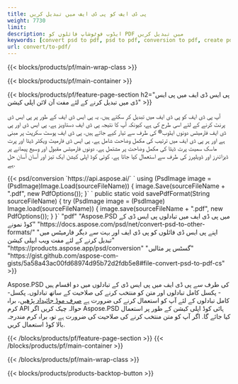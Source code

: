 ```yaml
---
title: پی ڈی ایف کو پی ڈی ایف میں تبدیل کریں
weight: 7730
limit: 
description: ایڈوب فوٹوشاپ فائلوں کو PDF میں تبدیل کریں
keywords: [convert psd to pdf, psd to pdf, conversion to pdf, create pdf from psd, print psd as pdf]
url: convert/to-pdf/
---
```


{{< blocks/products/pf/main-wrap-class >}}

{{< blocks/products/pf/main-container >}}

{{< blocks/products/pf/feature-page-section h2="پی ایس ڈی ایف میں پی ایس ڈی میں تبدیل کرنے کے لئے مفت آن لائن اپلی کیشن" >}}
<p>آپ پی ڈی ایف کو پی ڈی ایف میں تبدیل کر سکتے ہیں. یہ پی ایس ڈی ایف کے طور پر پی ایس ڈی پرنٹ کرنے کے لئے اسی طرح کی ہے، کیونکہ آپ کا نتیجہ پی ڈی ایف دستاویز ہے. پی ایس ڈی اور پی ڈی ایف فارمیٹس دونوں ایڈوب® کی طرف سے تیار کیے جاتے ہیں. پی ڈی ایف پوسٹ سکرپٹ پر مبنی ہے اور ہر پی ڈی ایف میں ترتیب کی مکمل وضاحت شامل ہے. پی ایس ڈی فارمیٹ ویکٹر ڈیٹا اور پرت ماسک سمیت پرت ڈیٹا کی مکمل وضاحت پر مشتمل ہے. دونوں فارمیٹس مقبول اور وسیع پیمانے پر ڈیزائنرز اور ڈویلپرز کی طرف سے استعمال کیا جاتا ہے. کوئی کوڈ اپلی کیشن ایک تیز اور آسان آسان حل ہے.</p>
{{< psd/conversion `https://api.aspose.ai/` 
`    using (PsdImage image = (PsdImage)Image.Load(sourceFileName))
    {
        image.Save(sourceFileName + ".pdf", new PdfOptions());
    }` 
	`    public static void savePdfFormat(String sourceFileName) {
        try (PsdImage image = (PsdImage) Image.load(sourceFileName)) {
            image.save(sourceFileName + ".pdf", new PdfOptions());
        }
    }` 
	"pdf" 
"Aspose.PSD میں پی ڈی ایف میں تبادلوں پی ایس ڈی کے کوڈ نمونے"  "https://docs.aspose.com/psd/net/convert-psd-to-other-formats/" 
"اپنے پی ایس ڈی فائلوں کو پی ڈی ایف اور بہت سے دیگر فارمیٹس میں تبدیل کرنے کے لئے مفت ویب ایپلی کیشن" "https://products.aspose.app/psd/conversion" 
"گسٹس پر مثالیں" "https://gist.github.com/aspose-com-gists/5a58a43ac00fd68974d95b72d2fdb5e8#file-convert-psd-to-pdf-cs" >}}
<p>Aspose.PSD کی طرف سے پی ڈی ایف میں پی ایس ڈی کے تبادلوں میں دو اقسام ہیں - پکسل کامل تبادلوں اور متن کو منتخب کرنے کی صلاحیت کے ساتھ تبادلوں. پکسل-کامل تبادلوں کے لئے آپ کو استعمال کرنے کی ضرورت ہے <a href="https://reference.aspose.com/psd/net/aspose.psd.imageloadoptions/psdloadoptions/readonlymode/">صرف موڈ جائیداد پڑھیں</a>، براہ کرم API حوالہ چیک کریں اگر Aspose.PSD ہائی کوڈ اپلی کیشن کے طور پر استعمال کیا جائے گا. اگر آپ کو متن منتخب کرنے کی صلاحیت کی ضرورت ہے تو، براہ کرم مندرجہ بالا کوڈ استعمال کریں.</p>
{{< /blocks/products/pf/feature-page-section >}}
{{< /blocks/products/pf/main-container >}}


{{< /blocks/products/pf/main-wrap-class >}}

{{< blocks/products/products-backtop-button >}}

